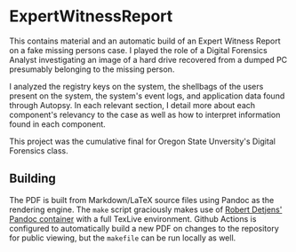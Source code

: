 # ExpertWitnessReport

This contains material and an automatic build of an Expert Witness Report on a fake missing persons case. I played the role of a Digital Forensics Analyst investigating an image of a hard drive recovered from a dumped PC presumably belonging to the missing person.

I analyzed the registry keys on the system, the shellbags of the users present on the system, the system's event logs, and application data found through Autopsy. In each relevant section, I detail more about each component's relevancy to the case as well as how to interpret information found in each component.

This project was the cumulative final for Oregon State Unversity's Digital Forensics class.

## Building

The PDF is built from Markdown/LaTeX source files using Pandoc as the rendering engine. The `make` script graciously makes use of [Robert Detjens' Pandoc container](https://github.com/detjensrobert/arch-pandoc-container) with a full TexLive environment. Github Actions is configured to automatically build a new PDF on changes to the repository for public viewing, but the `makefile` can be run locally as well.

